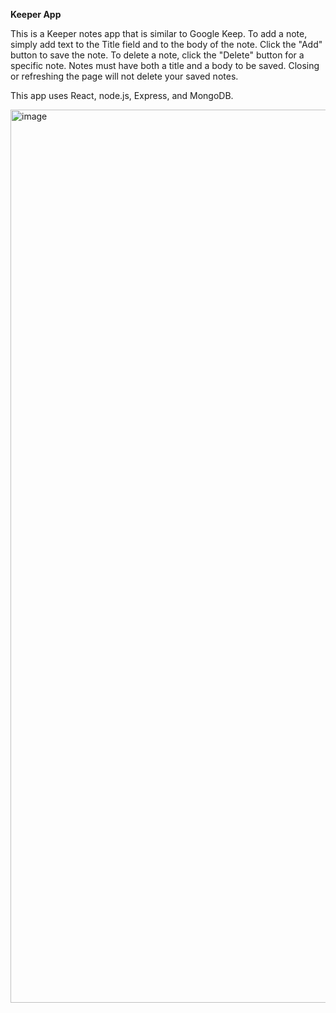 **Keeper App**

This is a Keeper notes app that is similar to Google Keep. To add a note, simply add text to the Title field and to the body of the note. Click the "Add" button to save the note. To delete a note, click the "Delete" button for a specific note. Notes must have both a title and a body to be saved. Closing or refreshing the page will not delete your saved notes.

This app uses React, node.js, Express, and MongoDB. 

<img width="1429" alt="image" src="https://github.com/angelamu2012/KeeperApp/assets/23000236/61e938b9-ffc4-4ecb-bf3e-7e1d9c7bb104">

